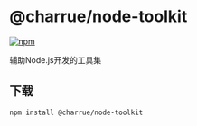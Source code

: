 # @charrue/node-toolkit

[![npm](https://img.shields.io/npm/v/@charrue/node-toolkit)](https://www.npmjs.com/package/@charrue/node-toolkit)

辅助Node.js开发的工具集

## 下载

``` bash
npm install @charrue/node-toolkit
```
